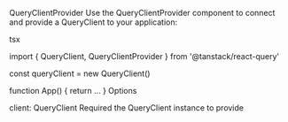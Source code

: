 QueryClientProvider
Use the QueryClientProvider component to connect and provide a QueryClient to your application:

tsx

import { QueryClient, QueryClientProvider } from '@tanstack/react-query'

const queryClient = new QueryClient()

function App() {
  return <QueryClientProvider client={queryClient}>...</QueryClientProvider>
}
Options

client: QueryClient
Required
the QueryClient instance to provide
